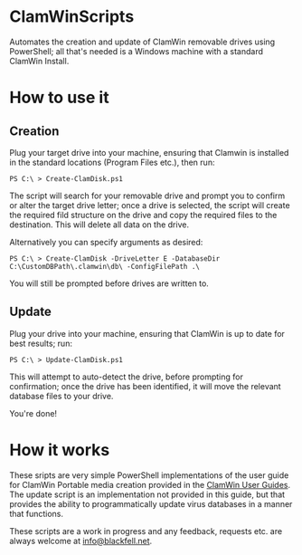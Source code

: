 # ClamWinScripts

Automates the creation and update of ClamWin removable drives using PowerShell; all that's needed is a Windows machine with a standard ClamWin Install.

# How to use it

## Creation

Plug your target drive into your machine, ensuring that Clamwin is installed in the standard locations (Program Files etc.), then run:

```
PS C:\ > Create-ClamDisk.ps1
```

The script will search for your removable drive and prompt you to confirm or alter the target drive letter; once a drive is selected, the script will create the required fild structure on the drive and copy the required files to the destination. This will delete all data on the drive.

Alternatively you can specify arguments as desired:

```
PS C:\ > Create-ClamDisk -DriveLetter E -DatabaseDir C:\CustomDBPath\.clamwin\db\ -ConfigFilePath .\
```

You will still be prompted before drives are written to.

## Update

Plug your drive into your machine, ensuring that ClamWin is up to date for best results; run:

```
PS C:\ > Update-ClamDisk.ps1
```

This will attempt to auto-detect the drive, before prompting for confirmation; once the drive has been identified, it will  move the relevant database files to your drive.

You're done!

# How it works

These sripts are very simple PowerShell implementations of the user guide for ClamWin Portable media creation provided in the [ClamWin User Guides](http://www.clamwin.com/content/view/118/89/). The update script is an implementation not provided in this guide, but that provides the ability to programmatically update virus databases in a manner that functions.

These scripts are a work in progress and any feedback, requests etc. are always welcome at info@blackfell.net.
